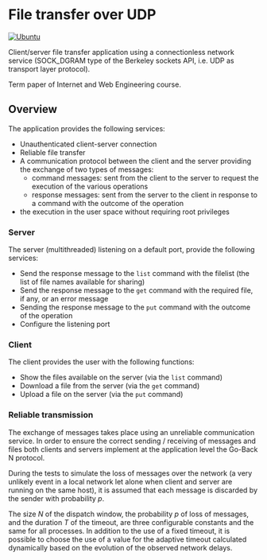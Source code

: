 # File transfer over UDP

[![Ubuntu](https://github.com/buracchi/file-transfer-over-udp/actions/workflows/ubuntu.yml/badge.svg)](https://github.com/buracchi/file-transfer-over-udp/actions/workflows/ubuntu.yml)

Client/server file transfer application using a connectionless network service 
(SOCK_DGRAM type of the Berkeley sockets API, i.e. UDP as transport layer protocol).

Term paper of Internet and Web Engineering course.

## Overview

The application provides the following services:
- Unauthenticated client-server connection
- Reliable file transfer
- A communication protocol between the client and the server providing the exchange of two types of messages:
  - command messages: sent from the client to the server to request the execution of the various operations
  - response messages: sent from the server to the client in response to a command with the outcome of the operation
- the execution in the user space without requiring root privileges

### Server

The server (multithreaded) listening on a default port, provide the following services:
- Send the response message to the `list` command with the filelist (the list of file names available for sharing)
- Send the response message to the `get` command with the required file, if any, or an error message
- Sending the response message to the `put` command with the outcome of the operation
- Configure the listening port

### Client

The client provides the user with the following functions:
- Show the files available on the server (via the `list` command)
- Download a file from the server (via the `get` command)
- Upload a file on the server (via the `put` command)

### Reliable transmission

The exchange of messages takes place using an unreliable communication service.
In order to ensure the correct sending / receiving of messages and files both 
clients and servers implement at the application level the Go-Back N protocol.

During the tests to simulate the loss of messages over the network (a very 
unlikely event in a local network let alone when client and server are running 
on the same host), it is assumed that each message is discarded by the sender 
with probability *p*.

The size *N* of the dispatch window, the probability *p* of loss of messages,
and the duration *T* of the timeout, are three configurable constants and the 
same for all processes. In addition to the use of a fixed timeout, it is 
possible to choose the use of a value for the adaptive timeout calculated 
dynamically based on the evolution of the observed network delays.
